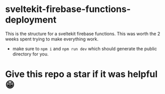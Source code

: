 # sveltekit-firebase-functions-deployment
This is the structure for a sveltekit firebase functions. This was worth the 2 weeks spent trying to make everything work.

- make sure to `npm i` and `npm run dev` which should generate the public directory for you.


# Give this repo a star if it was helpful 😁
